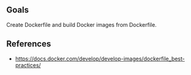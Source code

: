 ## Goals
Create Dockerfile and build  Docker images from Dockerfile.
## 

## References
- https://docs.docker.com/develop/develop-images/dockerfile_best-practices/

<!--stackedit_data:
eyJoaXN0b3J5IjpbLTI2NzM3NjcxOCw0MjI1NTAyOV19
-->